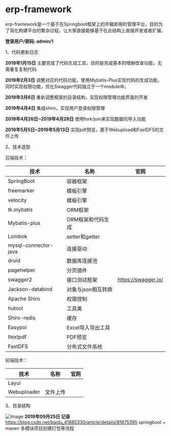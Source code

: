 # erp-framework

erp-framework是一个基于在Springboot框架上的开箱即用的管理平台，目的为了简化构建平台的繁杂过程，让大家直接能够基于在此结构上直接开发或者扩展。

**登录用户/密码: admin/1**

1、代码更新日志

**2019年1月15日**
主要完成了代码生成工具，目的是完成基本的增删改查功能，无需重复复制代码

**2019年2月3日**
调整对应的代码功能，使用Mybatis-Plus实现代码的生成功能，同时实现权限功能，优化Swagger代码独立于一个module中。

**2019年3月6日**
重新调整框架的目录结构，实现权限管理功能界面的开发

**2019年4月4日**
集成shiro，实现用户登录权限管理

**2019年4月26日~2019年4月28日**
使用fork/join来实现数据的导入功能

**2019年5月5日~2019年5月13日**
实现pdf预览，基于Webupload和FastDFS的文件上传

2、技术选型

后端技术：

技术 |	名称 |	官网
------------ | ------------- | -------------
SpringBoot | 容器框架	|
freemarker | 模板引擎	|
velocity | 模板引擎	|
tk.mybatis | ORM框架	|
Mybatis-plus | ORM框架和代码生成	|
Lombok | setter和getter	|
mysql-connector-java | 连接驱动	|
druid | 数据库连接池	|
pagehelper | 分页插件	|
swagger2 | 接口测试框架 | https://swagger.io/
Jackson-databind | 对象与json相互转换	|
Apache Shiro | 权限控制	|
hutool | 工具类	|
Shiro-redis | 缓存	|
Easypoi | Excel导入导出工具	|
Itextpdf | PDF预览	|
FastDFS | 分布式文件系统	|

前端技术：

技术 |	名称 |	官网
------------ | ------------- | -------------
Layui | |
Webuploader | 文件上传 |

3、目录结构

![Image](https://github.com/chyanwu/erp-framework/blob/master/src/main/resources/image/catalogue.png)
**2019年09月25日 记录**
https://blog.csdn.net/baidu_41885330/article/details/81875395  springboot + maven 多模块项目创建打包等流程
